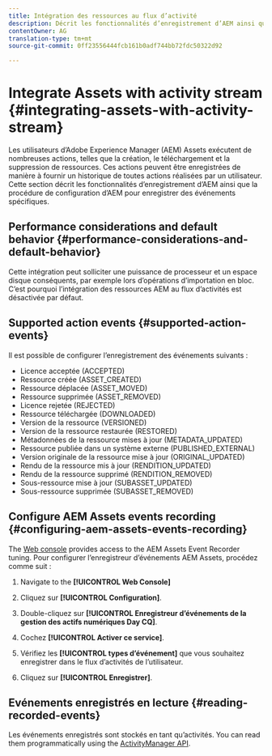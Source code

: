```yaml
---
title: Intégration des ressources au flux d’activité
description: Décrit les fonctionnalités d’enregistrement d’AEM ainsi que la procédure de configuration d’AEM pour enregistrer des événements spécifiques.
contentOwner: AG
translation-type: tm+mt
source-git-commit: 0ff23556444fcb161b0adf744bb72fdc50322d92

---
```



# Integrate Assets with activity stream {#integrating-assets-with-activity-stream}

Les utilisateurs d’Adobe Experience Manager (AEM) Assets exécutent de nombreuses actions, telles que la création, le téléchargement et la suppression de ressources. Ces actions peuvent être enregistrées de manière à fournir un historique de toutes actions réalisées par un utilisateur. Cette section décrit les fonctionnalités d’enregistrement d’AEM ainsi que la procédure de configuration d’AEM pour enregistrer des événements spécifiques.

## Performance considerations and default behavior {#performance-considerations-and-default-behavior}

Cette intégration peut solliciter une puissance de processeur et un espace disque conséquents, par exemple lors d’opérations d’importation en bloc. C’est pourquoi l’intégration des ressources AEM au flux d’activités est désactivée par défaut.

## Supported action events {#supported-action-events}

Il est possible de configurer l’enregistrement des événements suivants : 

* Licence acceptée (ACCEPTED)
* Ressource créée (ASSET_CREATED)
* Ressource déplacée (ASSET_MOVED)
* Ressource supprimée (ASSET_REMOVED)
* Licence rejetée (REJECTED)
* Ressource téléchargée (DOWNLOADED)
* Version de la ressource (VERSIONED)
* Version de la ressource restaurée (RESTORED)
* Métadonnées de la ressource mises à jour (METADATA_UPDATED)
* Ressource publiée dans un système externe (PUBLISHED_EXTERNAL)
* Version originale de la ressource mise à jour (ORIGINAL_UPDATED)
* Rendu de la ressource mis à jour (RENDITION_UPDATED)
* Rendu de la ressource supprimé (RENDITION_REMOVED)
* Sous-ressource mise à jour (SUBASSET_UPDATED)
* Sous-ressource supprimée (SUBASSET_REMOVED)

## Configure AEM Assets events recording {#configuring-aem-assets-events-recording}

The [Web console](/help/sites-deploying/configuring-osgi.md) provides access to the AEM Assets Event Recorder tuning. Pour configurer l’enregistreur d’événements AEM Assets, procédez comme suit :

1. Navigate to the **[!UICONTROL Web Console]**

1. Cliquez sur **[!UICONTROL Configuration]**.

1. Double-cliquez sur **[!UICONTROL Enregistreur d’événements de la gestion des actifs numériques Day CQ]**. 

1. Cochez **[!UICONTROL Activer ce service]**.

1. Vérifiez les **[!UICONTROL types d’événement]** que vous souhaitez enregistrer dans le flux d’activités de l’utilisateur. 

1. Cliquez sur **[!UICONTROL Enregistrer]**.

## Evénements enregistrés en lecture {#reading-recorded-events}

Les événements enregistrés sont stockés en tant qu’activités. You can read them programmatically using the [ActivityManager API](https://helpx.adobe.com/experience-manager/6-5/sites/developing/using/reference-materials/javadoc/com/adobe/granite/activitystreams/ActivityManager.html).
